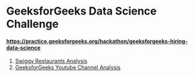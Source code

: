 # GeeksforGeeks Data Science Challenge
#### https://practice.geeksforgeeks.org/hackathon/geeksforgeeks-hiring-data-science

1. [Swiggy Restaurants Analysis](http://htmlpreview.github.io/?https://github.com/arun98aol/GfG_DS_Challenge/blob/fccda17c824699f05b06a171084917dbbc8aaded/Swiggy%20Analysis.ipynb)
2. [GeeksforGeeks Youtube Channel Analysis](http://htmlpreview.github.io/?https://github.com/arun98aol/GfG_DS_Challenge/blob/fccda17c824699f05b06a171084917dbbc8aaded/Web%20Scrape.ipynb)
